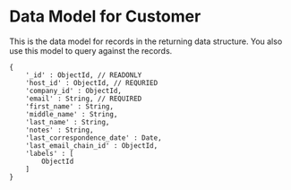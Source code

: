 # Data Model for Customer

This is the data model for records in the returning data structure. You also use this model to query against the records.

```
{
    '_id' : ObjectId, // READONLY
    'host_id' : ObjectId, // REQURIED
    'company_id' : ObjectId,
    'email' : String, // REQUIRED
    'first_name' : String,
    'middle_name' : String,
    'last_name' : String,
    'notes' : String,
    'last_correspondence_date' : Date,
    'last_email_chain_id' : ObjectId,
    'labels' : [
        ObjectId
    ]
}
```


